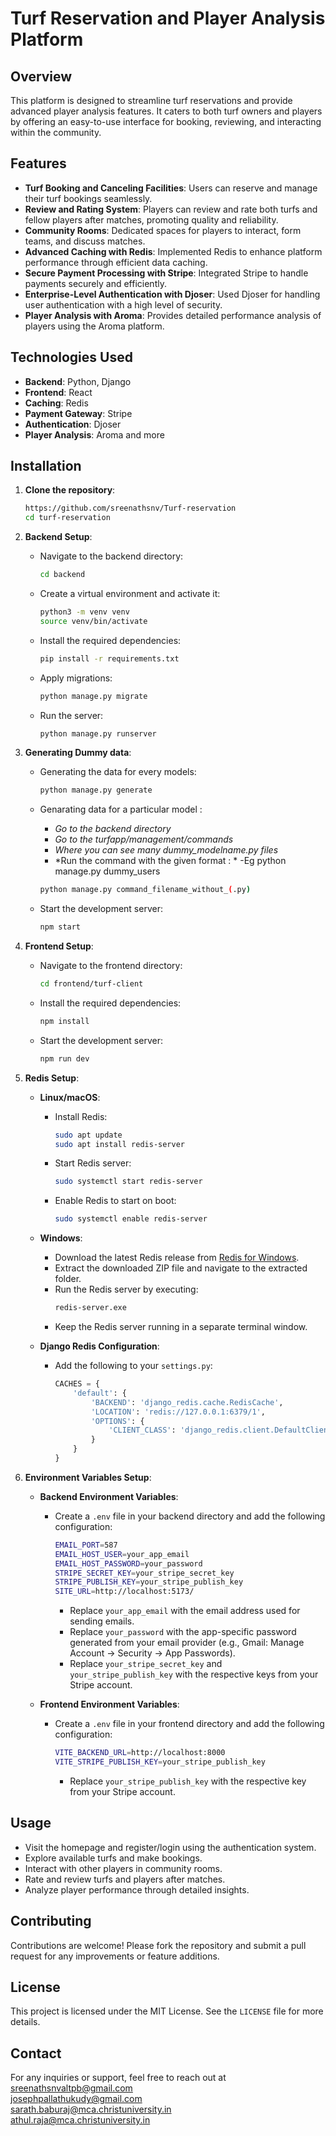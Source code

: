 # Turf Reservation and Player Analysis Platform

## Overview

This platform is designed to streamline turf reservations and provide advanced player analysis features. It caters to both turf owners and players by offering an easy-to-use interface for booking, reviewing, and interacting within the community.

## Features

- **Turf Booking and Canceling Facilities**: Users can reserve and manage their turf bookings seamlessly.
- **Review and Rating System**: Players can review and rate both turfs and fellow players after matches, promoting quality and reliability.
- **Community Rooms**: Dedicated spaces for players to interact, form teams, and discuss matches.
- **Advanced Caching with Redis**: Implemented Redis to enhance platform performance through efficient data caching.
- **Secure Payment Processing with Stripe**: Integrated Stripe to handle payments securely and efficiently.
- **Enterprise-Level Authentication with Djoser**: Used Djoser for handling user authentication with a high level of security.
- **Player Analysis with Aroma**: Provides detailed performance analysis of players using the Aroma platform.

## Technologies Used

- **Backend**: Python, Django
- **Frontend**: React
- **Caching**: Redis
- **Payment Gateway**: Stripe
- **Authentication**: Djoser
- **Player Analysis**: Aroma and more

## Installation

1. **Clone the repository**:
    ```bash
    https://github.com/sreenathsnv/Turf-reservation
    cd turf-reservation
    ```

2. **Backend Setup**:
    - Navigate to the backend directory:
      ```bash
      cd backend
      ```
    - Create a virtual environment and activate it:
      ```bash
      python3 -m venv venv
      source venv/bin/activate
      ```
    - Install the required dependencies:
      ```bash
      pip install -r requirements.txt
      ```
    - Apply migrations:
      ```bash
      python manage.py migrate
      ```
    - Run the server:
      ```bash
      python manage.py runserver
      ```
3. **Generating Dummy data**:
    - Generating the data for every models:
      
      ```bash
      python manage.py generate
      ```
    - Genarating data for a particular model :
        - *Go to the backend directory*
        - *Go to the turfapp/management/commands*
        - *Where you can see many dummy_modelname.py files*
        - *Run the command with the given format : *
        -Eg python manage.py dummy_users
      ```bash
      python manage.py command_filename_without_(.py)
      ```
    - Start the development server:
      ```bash
      npm start
4. **Frontend Setup**:
    - Navigate to the frontend directory:
      ```bash
      cd frontend/turf-client
      ```
    - Install the required dependencies:
      ```bash
      npm install
      ```
    - Start the development server:
      ```bash
      npm run dev
      ```
5. **Redis Setup**:
    - **Linux/macOS**:
      - Install Redis:
        ```bash
        sudo apt update
        sudo apt install redis-server
        ```
      - Start Redis server:
        ```bash
        sudo systemctl start redis-server
        ```
      - Enable Redis to start on boot:
        ```bash
        sudo systemctl enable redis-server
        ```
    - **Windows**:
      - Download the latest Redis release from [Redis for Windows](https://github.com/microsoftarchive/redis/releases).
      - Extract the downloaded ZIP file and navigate to the extracted folder.
      - Run the Redis server by executing:
        ```bash
        redis-server.exe
        ```
      - Keep the Redis server running in a separate terminal window.
      
    - **Django Redis Configuration**:
      - Add the following to your `settings.py`:
        ```python
        CACHES = {
            'default': {
                'BACKEND': 'django_redis.cache.RedisCache',
                'LOCATION': 'redis://127.0.0.1:6379/1',
                'OPTIONS': {
                    'CLIENT_CLASS': 'django_redis.client.DefaultClient',
                }
            }
        }
        ```

5. **Environment Variables Setup**:

    - **Backend Environment Variables**:
      - Create a `.env` file in your backend directory and add the following configuration:
        ```bash
        EMAIL_PORT=587
        EMAIL_HOST_USER=your_app_email
        EMAIL_HOST_PASSWORD=your_password
        STRIPE_SECRET_KEY=your_stripe_secret_key
        STRIPE_PUBLISH_KEY=your_stripe_publish_key
        SITE_URL=http://localhost:5173/
        ```
        - Replace `your_app_email` with the email address used for sending emails.
        - Replace `your_password` with the app-specific password generated from your email provider (e.g., Gmail: Manage Account -> Security -> App Passwords).
        - Replace `your_stripe_secret_key` and `your_stripe_publish_key` with the respective keys from your Stripe account.

    - **Frontend Environment Variables**:
      - Create a `.env` file in your frontend directory and add the following configuration:
        ```bash
        VITE_BACKEND_URL=http://localhost:8000
        VITE_STRIPE_PUBLISH_KEY=your_stripe_publish_key
        ```
        - Replace `your_stripe_publish_key` with the respective key from your Stripe account.


## Usage

- Visit the homepage and register/login using the authentication system.
- Explore available turfs and make bookings.
- Interact with other players in community rooms.
- Rate and review turfs and players after matches.
- Analyze player performance through detailed insights.

## Contributing

Contributions are welcome! Please fork the repository and submit a pull request for any improvements or feature additions.

## License

This project is licensed under the MIT License. See the `LICENSE` file for more details.

## Contact

For any inquiries or support, feel free to reach out at [sreenathsnvaltpb@gmail.com](mailto:sreenathsnvaltpb@gmail.com) \
[josephpallathukudy@gmail.com](mailto:josephpallathukudy@gmail.com)\
[sarath.baburaj@mca.christuniversity.in](mailto:sarath.baburaj@mca.christuniversity.in) \
[athul.raja@mca.christuniversity.in](mailto:athul.raja@mca.christuniversity.in) 
